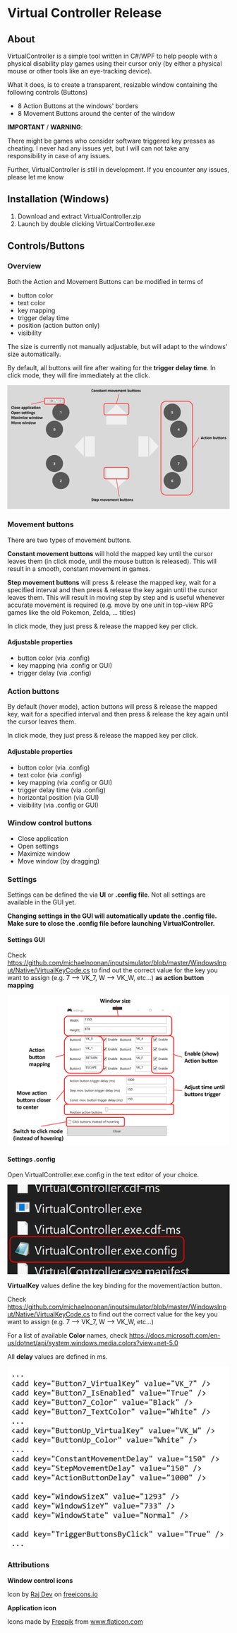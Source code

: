 # Virtual Controller Release



## About

VirtualController is a simple tool written in C#/WPF to help people with a physical disability play games using their cursor only (by either a physical mouse or other tools like an eye-tracking device).

What it does, is to create a transparent, resizable window containing the following controls (Buttons)

- 8 Action Buttons at the windows' borders
- 8 Movement Buttons around the center of the window

**IMPORTANT** / **WARNING**:

There might be games who consider software triggered key presses as cheating. I never had any issues yet, but I will can not take any responsibility in case of any issues.

Further, VirtualController is still in development. If you encounter any issues, please let me know

## Installation (Windows)

1. Download and extract VirtualController.zip
2. Launch by double clicking VirtualController.exe

## Controls/Buttons

### Overview

Both the Action and Movement Buttons can be modified in terms of 

- button color
- text color
- key mapping
- trigger delay time
- position (action button only)
- visibility

The size is currently not manually adjustable, but will adapt to the windows' size automatically.

By default, all buttons will fire after waiting for the **trigger delay time**. In click mode, they will fire immediately at the click.

![](https://github.com/oldShatteredHands7/virtcontroller_build/blob/main/img/button_overview.PNG?raw=true)

### Movement buttons

There are two types of movement buttons.

**Constant movement buttons** will hold the mapped key until the cursor leaves them (in click mode, until the mouse button is released). This will result in a smooth, constant movement in games.

**Step movement buttons** will press & release the mapped key, wait for a specified interval and then press & release the key again until the cursor leaves them. This will result in moving step by step and is useful whenever accurate movement is required (e.g. move by one unit in top-view RPG games like the old Pokemon, Zelda, ... titles)

In click mode, they just press & release the mapped key per click.

#### Adjustable properties

- button color (via .config)
- key mapping (via .config or GUI)
- trigger delay (via .config)

### Action buttons

By default (hover mode), action buttons will press & release the mapped key, wait for a specified interval and then press & release the key again until the cursor leaves them.

In click mode, they just press & release the mapped key per click.

#### Adjustable properties

- button color (via .config)
- text color (via .config)
- key mapping (via .config or GUI)
- trigger delay time (via .config)
- horizontal position (via GUI)
- visibility (via .config or GUI)

### Window control buttons

- Close application
- Open settings
- Maximize window
- Move window (by dragging)

### Settings

Settings can be defined the via **UI** or **.config file**. Not all settings are available in the GUI yet.

**Changing settings in the GUI will automatically update the .config file. Make sure to close the .config file before launching VirtualController.**

#### Settings GUI

Check https://github.com/michaelnoonan/inputsimulator/blob/master/WindowsInput/Native/VirtualKeyCode.cs to find out the correct value for the key you want to assign (e.g. 7 --> VK_7, W --> VK_W, etc...) **as action button mapping**

![](https://github.com/oldShatteredHands7/virtcontroller_build/blob/main/img/settings_gui.png?raw=true)

#### Settings .config

Open VirtualController.exe.config in the text editor of your choice.

![](https://github.com/oldShatteredHands7/virtcontroller_build/blob/main/img/settings_file_expl.PNG?raw=true)



**VirtualKey** values define the key binding for the movement/action button. 

Check https://github.com/michaelnoonan/inputsimulator/blob/master/WindowsInput/Native/VirtualKeyCode.cs to find out the correct value for the key you want to assign (e.g. 7 --> VK_7, W --> VK_W, etc...) 

For a list of available **Color** names, check https://docs.microsoft.com/en-us/dotnet/api/system.windows.media.colors?view=net-5.0

All **delay** values are defined in ms.

![](https://github.com/oldShatteredHands7/virtcontroller_build/blob/main/img/settings_file.PNG?raw=true)

### Attributions

**Window control icons**

Icon by [Raj Dev](https://freeicons.io/profile/714) on [freeicons.io](https://freeicons.io)

**Application icon**

<div>Icons made by <a href="https://www.freepik.com" title="Freepik">Freepik</a> from <a href="https://www.flaticon.com/" title="Flaticon">www.flaticon.com</a></div>